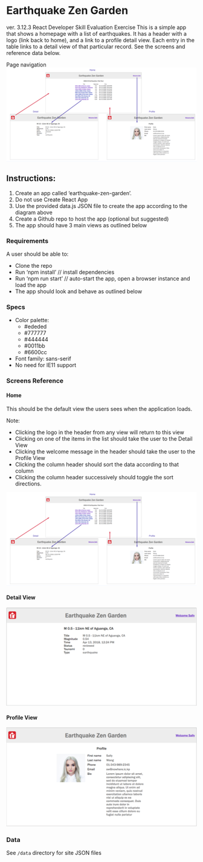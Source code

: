 # Earthquake Zen Garden 
ver. 3.12.3
React Developer Skill Evaluation Exercise
This is a simple app that shows a homepage with a list of earthquakes. It has a header with a logo (link back to home), and a link to a profile detail view. Each entry in the table links to a detail view of that particular record. See the screens and reference data below.

Page navigation
![Page Navigation](/requirements/page_navigation.png?raw=true)
## Instructions:
1. Create an app called ‘earthquake-zen-garden’.
2. Do not use Create React App
3. Use the provided data.js JSON file to create the app according to the diagram above
4. Create a Github repo to host the app (optional but suggested)
5. The app should have 3 main views as outlined below

### Requirements
A user should be able to:
* Clone the repo
* Run ‘npm install’ // install dependencies
* Run ‘npm run start’ // auto-start the app, open a browser instance and load the app
* The app should look and behave as outlined below
 
### Specs
* Color palette:
  * #ededed
  * #777777
  * #444444
  * #0011bb
  * #6600cc
* Font family: sans-serif
* No need for IE11 support

### Screens Reference
#### Home
This should be the default view the users sees when the application loads.

Note: 
* Clicking the logo in the header from any view will return to this view
* Clicking on one of the items in the list should take the user to the Detail View
* Clicking the welcome message in the header should take the user to the Profile View
* Clicking the column header should sort the data according to that column
* Clicking the column header successively should toggle the sort directions.

![Page Navigation](/requirements/page_navigation.png?raw=true)

#### Detail View
![Page Navigation](/requirements/detail_view.png?raw=true)

#### Profile View
![Page Navigation](/requirements/profile_view.png?raw=true)

### Data
See `/data` directory for site JSON files 
